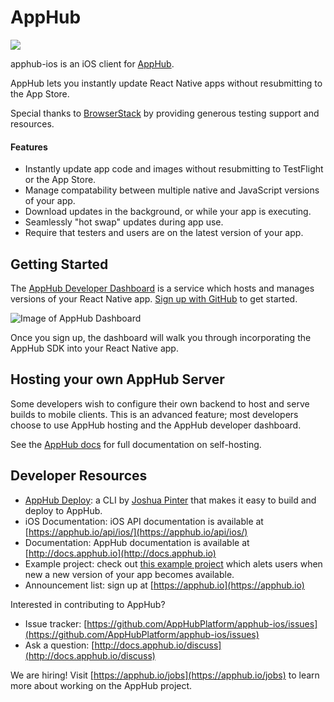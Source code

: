 # AppHub

![](https://circleci.com/gh/AppHubPlatform/apphub-ios.png?circle-token=shield)

apphub-ios is an iOS client for [AppHub](https://apphub.io).

AppHub lets you instantly update React Native apps without resubmitting to the App Store.

Special thanks to [BrowserStack](https://www.browserstack.com) by providing generous testing support and resources.

#### Features

- Instantly update app code and images without resubmitting to TestFlight or the App Store.
- Manage compatability between multiple native and JavaScript versions of your app.
- Download updates in the background, or while your app is executing.
- Seamlessly "hot swap" updates during app use.
- Require that testers and users are on the latest version of your app.


## Getting Started

The [AppHub Developer Dashboard](https://dashboard.apphub.io) is a service which hosts and manages versions of your React Native app. [Sign up with GitHub](https://dashboard.apphub.io) to get started.

![Image of AppHub Dashboard](http://i.imgur.com/x8p3zfj.png)

Once you sign up, the dashboard will walk you through incorporating the AppHub SDK into your React Native app.

## Hosting your own AppHub Server

Some developers wish to configure their own backend to host and serve builds to mobile clients. This is an advanced feature; most developers choose to use AppHub hosting and the AppHub developer dashboard.

See the [AppHub docs](http://docs.apphub.io/v1.0/docs/self-hosting) for full documentation on self-hosting.

## Developer Resources

- [AppHub Deploy](https://github.com/joshuapinter/apphubdeploy): a CLI by [Joshua Pinter](https://twitter.com/joshuapinter) that makes it easy to build and deploy to AppHub.
- iOS Documentation: iOS API documentation is available at [https://apphub.io/api/ios/](https://apphub.io/api/ios/)
- Documentation: AppHub documentation is available at [http://docs.apphub.io](http://docs.apphub.io)
- Example project: check out [this example project](https://github.com/AppHubPlatform/AppHubStarterProject) which alets users when new a new version of your app becomes available.
- Announcement list: sign up at [https://apphub.io](https://apphub.io)

Interested in contributing to AppHub?

- Issue tracker: [https://github.com/AppHubPlatform/apphub-ios/issues](https://github.com/AppHubPlatform/apphub-ios/issues)
- Ask a question: [http://docs.apphub.io/discuss](http://docs.apphub.io/discuss)

We are hiring! Visit [https://apphub.io/jobs](https://apphub.io/jobs) to learn more about working on the AppHub project.

